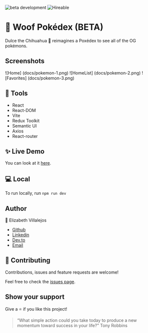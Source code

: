 ![beta development](https://img.shields.io/badge/beta-development-green?style=flat-square)
![Hireable](https://cdn.rawgit.com/hiendv/hireable/master/styles/default/yes.svg)

# :rocket: Woof Pokédex (BETA)

Dulce the Chihuahua :dog: reimagines a Poxédex to see all of the OG pokémons. 

## Screenshots

![Home] (docs/pokemon-1.png)
![HomeList] (docs/pokemon-2.png)
![Favorites] (docs/pokemon-3.png)

## 🔨 Tools
- React
- React-DOM
- Vite
- Redux Toolkit
- Semantic UI
- Axios
- React-router


## ✨ Live Demo

You can look at it [here](https://woof-pokedex.netlify.app/).


## 💻 Local

To run locally, run ```npm run dev```


## Author

👤 Elizabeth Villalejos

- [Github](https://github.com/misselliev)
- [Linkedin](https://linkedin.com/elivillalejos)
- [Dev.to](https://dev.to/misselliev)
- [Email](mailto:elizabeth.villalejos@gmail.com?subject=Website%20Inquiry)


## 🤝 Contributing

Contributions, issues and feature requests are welcome!

Feel free to check the [issues page](issues/).

## Show your support

Give a ⭐️ if you like this project!

> “What simple action could you take today to produce a new momentum toward success in your life?” Tony Robbins
